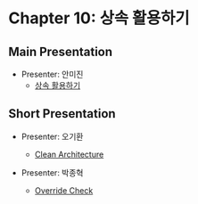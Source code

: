 # Chapter 10: 상속 활용하기

## Main Presentation 

- Presenter: 안미진
  - [상속 활용하기](slides/ch10-discovering-inheritance-techniques.pdf)

## Short Presentation

- Presenter: 오기환
  - [Clean Architecture](slides/clean_architecture.md)

- Presenter: 박종혁
  - [Override Check](slides/ch10-check-override.pdf)